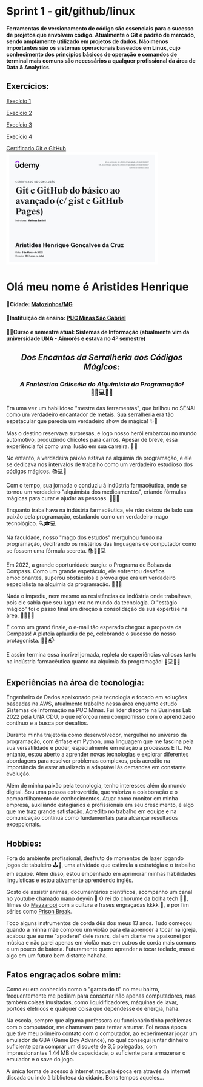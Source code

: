# Sprint 1 - git/github/linux

#### Ferramentas de versionamento de código são essenciais para o sucesso de projetos que envolvem código. Atualmente o Git é padrão de mercado, sendo amplamente utilizado em projetos de dados. Não menos importantes são os sistemas operacionais baseados em Linux, cujo conhecimento dos princípios básicos de operação e comandos de terminal mais comuns são necessários a qualquer profissional da área de Data & Analytics.

## Exercícios:

[Execício 1](./exercicios/ex_1.md)

[Execício 2](./exercicios/ex_1.md)

[Execício 3](./exercicios/ex_1.md)

[Execício 4](./exercicios/ex_1.md)


[Certificado Git e GitHub](./certificados/git_github.jpg)<br>
<img src="./certificados/git_github.jpg" width="400">

# Olá meu nome é Aristides Henrique

#### 🏡Cidade: [Matozinhos/MG](https://www.google.com.br/maps/place/Matozinhos,+MG,+35720-000/@-19.565346,-44.0787083,14z/data=!4m16!1m9!3m8!1s0xa66723aaf221c1:0x353133ecd20eaa0d!2sMatozinhos,+MG,+35720-000!3b1!8m2!3d-19.565346!4d-44.0787083!10e5!16s%2Fg%2F11bxg16tkc!3m5!1s0xa66723aaf221c1:0x353133ecd20eaa0d!8m2!3d-19.565346!4d-44.0787083!16s%2Fg%2F11bxg16tkc?entry=ttu)
#### 🏫Instituição de ensino: [PUC Minas São Gabriel](https://www.pucminas.br/unidade/sao-gabriel/Paginas/default.aspx)
#### 👨‍🎓Curso e semestre atual: Sistemas de Informação (atualmente vim da universidade UNA - Aimorés e estava no 4º semestre)

## <p align="center">_Dos Encantos da Serralheria aos Códigos Mágicos:_</p>
**<h3 align="center">_A Fantástica Odisséia do Alquimista da Programação!_<br>🧰🚗💻🔮💊</h3>**

Era uma vez um habilidoso "mestre das ferramentas", que brilhou no SENAI como um verdadeiro encantador de metais. Sua serralheria era tão espetacular que parecia um verdadeiro show de mágica! ✨💪

Mas o destino reservava surpresas, e logo nosso herói embarcou no mundo automotivo, produzindo chicotes para carros. Apesar de breve, essa experiência foi como uma ilusão em sua carreira. 🚙🎩

No entanto, a verdadeira paixão estava na alquimia da programação, e ele se dedicava nos intervalos de trabalho como um verdadeiro estudioso dos códigos mágicos. 📚💻🎯

Com o tempo, sua jornada o conduziu à indústria farmacêutica, onde se tornou um verdadeiro "alquimista dos medicamentos", criando fórmulas mágicas para curar e ajudar as pessoas. 💊🔬🔮

Enquanto trabalhava na indústria farmacêutica, ele não deixou de lado sua paixão pela programação, estudando como um verdadeiro mago tecnológico. 🔍🎓💻

Na faculdade, nosso "mago dos estudos" mergulhou fundo na programação, decifrando os mistérios das linguagens de computador como se fossem uma fórmula secreta. 📚🧙‍♂️💻

Em 2022, a grande oportunidade surgiu: o Programa de Bolsas da Compass. Como um grande espetáculo, ele enfrentou desafios emocionantes, superou obstáculos e provou que era um verdadeiro especialista na alquimia da programação. 🌟🚀🔑

Nada o impediu, nem mesmo as resistências da indústria onde trabalhava, pois ele sabia que seu lugar era no mundo da tecnologia. O "estágio mágico" foi o passo final em direção à consolidação de sua expertise na área. 🧙‍♂️💼🔥

E como um grand finale, o e-mail tão esperado chegou: a proposta da Compass! A plateia aplaudiu de pé, celebrando o sucesso do nosso protagonista. 🎉🙌📬

E assim termina essa incrível jornada, repleta de experiências valiosas tanto na indústria farmacêutica quanto na alquimia da programação! 🎉💻🔮💊

## Experiências na área de tecnologia:

Engenheiro de Dados apaixonado pela tecnologia e focado em soluções baseadas na AWS, atualmente trabalho nessa área enquanto estudo Sistemas de Informação na PUC Minas. Fui líder discente na Business Lab 2022 pela UNA CDU, o que reforçou meu compromisso com o aprendizado contínuo e a busca por desafios.

Durante minha trajetória como desenvolvedor, mergulhei no universo da programação, com ênfase em Python, uma linguagem que me fascina pela sua versatilidade e poder, especialmente em relação a processos ETL. No entanto, estou aberto a aprender novas tecnologias e explorar diferentes abordagens para resolver problemas complexos, pois acredito na importância de estar atualizado e adaptável às demandas em constante evolução.

Além de minha paixão pela tecnologia, tenho interesses além do mundo digital. Sou uma pessoa extrovertida, que valoriza a colaboração e o compartilhamento de conhecimentos. Atuar como monitor em minha empresa, auxiliando estagiários e profissionais em seu crescimento, é algo que me traz grande satisfação. Acredito no trabalho em equipe e na comunicação contínua como fundamentais para alcançar resultados excepcionais.


## Hobbies:

Fora do ambiente profissional, desfruto de momentos de lazer jogando jogos de tabuleiro 🕹️🧩, uma atividade que estimula a estratégia e o trabalho em equipe. Além disso, estou empenhado em aprimorar minhas habilidades linguísticas e estou ativamente aprendendo inglês.

Gosto de assistir animes, documentários científicos, acompanho um canal no youtube chamado [mano deyvin](https://www.youtube.com/@manodeyvin) 👑 O rei do chorume da bolha tech 🤣🤣, filmes do [Mazzaropi](https://pt.wikipedia.org/wiki/Am%C3%A1cio_Mazzaropi) com a cultura e frases engraçadas kkkk 🤣, e por fim séries como [Prison Break](https://www.primevideo.com/detail/amzn1.dv.gti.74b32d48-e785-caa6-44b8-aeb55043150b?ref_=dvm_pds_tit_br_dc_s_g_mkw_sc2wmAzbM-dc_pcrid_607089033054&mrntrk=slid__pgrid_124213213644_pgeo_9074167_x__adext__ptid_kwd-971285368&gclid=Cj0KCQjw2eilBhCCARIsAG0Pf8sPUmq6Lunm1U-TC1ftsYV0S5m0YvO12s19iWC970VZLWP-pInqDAsaAsnHEALw_wcB).

Toco alguns instrumentos de corda dês dos meus 13 anos. Tudo começou quando a minha mãe comprou um violão para ela aprender a tocar na igreja, acabou que eu me "apoderei" dele rsrsrs, daí em diante me apaixonei por música e não parei apenas em violão mas em outros de corda mais comuns e um pouco de bateria. Futuramente quero aprender a tocar teclado, mas é algo em um futuro bem distante hahaha.

## Fatos engraçados sobre mim:

Como eu era conhecido como o "garoto do ti" no meu bairro, frequentemente me pediam para consertar não apenas computadores, mas também coisas inusitadas, como liquidificadores, máquinas de lavar, portões elétricos e qualquer coisa que dependesse de energia, haha.

Na escola, sempre que alguma professora ou funcionário tinha problemas com o computador, me chamavam para tentar arrumar. Foi nessa época que tive meu primeiro contato com o computador, ao experimentar jogar um emulador de GBA (Game Boy Advance), no qual consegui juntar dinheiro suficiente para comprar um disquete de 3,5 polegadas, com impressionantes 1.44 MB de capacidade, o suficiente para armazenar o emulador e o save do jogo.

A única forma de acesso à internet naquela época era através da internet discada ou indo à biblioteca da cidade. Bons tempos aqueles...